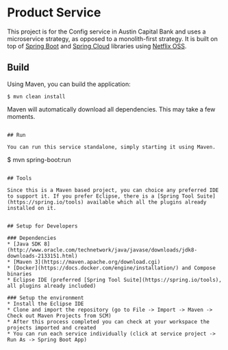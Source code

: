 # Product Service #

This project is for the Config service in Austin Capital Bank and uses a microservice strategy, as opposed to a monolith-first strategy. 
It is built on top of [Spring Boot](https://projects.spring.io/spring-boot/) and [Spring Cloud](http://projects.spring.io/spring-cloud/) libraries using [Netflix OSS](https://netflix.github.io/). 


## Build

Using Maven, you can build the application:

```
$ mvn clean install

```
Maven will automatically download all dependencies. This may take a few moments.

```

## Run

You can run this service standalone, simply starting it using Maven.

```
$ mvn spring-boot:run 

```

## Tools

Since this is a Maven based project, you can choice any preferred IDE to support it. If you prefer Eclipse, there is a [Spring Tool Suite](https://spring.io/tools) available which all the plugins already installed on it. 


## Setup for Developers

### Dependencies
* [Java SDK 8](http://www.oracle.com/technetwork/java/javase/downloads/jdk8-downloads-2133151.html) 
* [Maven 3](https://maven.apache.org/download.cgi)
* [Docker](https://docs.docker.com/engine/installation/) and Compose binaries
* Eclipse IDE (preferred [Spring Tool Suite](https://spring.io/tools), all plugins already included)

### Setup the environment
* Install the Eclipse IDE 
* Clone and import the repository (go to File -> Import -> Maven -> Check out Maven Projects from SCM)
* After this process completed you can check at your workspace the projects imported and created
* You can run each service individually (click at service project -> Run As -> Spring Boot App)
